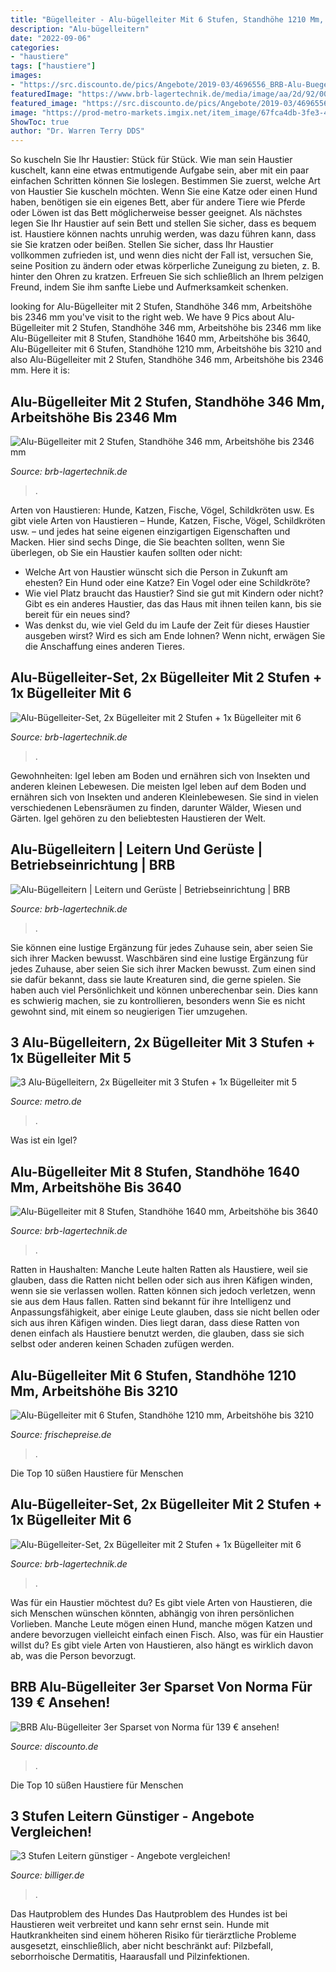 ```yaml
---
title: "Bügelleiter - Alu-bügelleiter Mit 6 Stufen, Standhöhe 1210 Mm, Arbeitshöhe Bis 3210"
description: "Alu-bügelleitern"
date: "2022-09-06"
categories:
- "haustiere"
tags: ["haustiere"]
images:
- "https://src.discounto.de/pics/Angebote/2019-03/4696556_BRB-Alu-Buegelleiter-3er-Sparset_xxl.jpg"
featuredImage: "https://www.brb-lagertechnik.de/media/image/aa/2d/92/00072485sS4jcKagGcnV8_285x255.jpg"
featured_image: "https://src.discounto.de/pics/Angebote/2019-03/4696556_BRB-Alu-Buegelleiter-3er-Sparset_xxl.jpg"
image: "https://prod-metro-markets.imgix.net/item_image/67fca4db-3fe3-419f-903b-f50b3a0c541b?auto=format,compress"
ShowToc: true
author: "Dr. Warren Terry DDS"
---
```



So kuscheln Sie Ihr Haustier: Stück für Stück.
Wie man sein Haustier kuschelt, kann eine etwas entmutigende Aufgabe sein, aber mit ein paar einfachen Schritten können Sie loslegen. Bestimmen Sie zuerst, welche Art von Haustier Sie kuscheln möchten. Wenn Sie eine Katze oder einen Hund haben, benötigen sie ein eigenes Bett, aber für andere Tiere wie Pferde oder Löwen ist das Bett möglicherweise besser geeignet. Als nächstes legen Sie Ihr Haustier auf sein Bett und stellen Sie sicher, dass es bequem ist. Haustiere können nachts unruhig werden, was dazu führen kann, dass sie Sie kratzen oder beißen. Stellen Sie sicher, dass Ihr Haustier vollkommen zufrieden ist, und wenn dies nicht der Fall ist, versuchen Sie, seine Position zu ändern oder etwas körperliche Zuneigung zu bieten, z. B. hinter den Ohren zu kratzen. Erfreuen Sie sich schließlich an Ihrem pelzigen Freund, indem Sie ihm sanfte Liebe und Aufmerksamkeit schenken.

	

		
looking for Alu-Bügelleiter mit 2 Stufen, Standhöhe 346 mm, Arbeitshöhe bis 2346 mm you've visit to the right web. We have 9 Pics about Alu-Bügelleiter mit 2 Stufen, Standhöhe 346 mm, Arbeitshöhe bis 2346 mm like Alu-Bügelleiter mit 8 Stufen, Standhöhe 1640 mm, Arbeitshöhe bis 3640, Alu-Bügelleiter mit 6 Stufen, Standhöhe 1210 mm, Arbeitshöhe bis 3210 and also Alu-Bügelleiter mit 2 Stufen, Standhöhe 346 mm, Arbeitshöhe bis 2346 mm. Here it is:
		
    
## Alu-Bügelleiter Mit 2 Stufen, Standhöhe 346 Mm, Arbeitshöhe Bis 2346 Mm

<img loading=lazy src="https://www.brb-lagertechnik.de/media/image/38/39/e1/00067487_600x600.jpg" onerror="this.onerror=null;this.src='https://tse2.mm.bing.net/th?id=OIP.UM5WGlzYhkc8Mr5SG8LGIwHaHa&amp;pid=15.1';" alt="Alu-Bügelleiter mit 2 Stufen, Standhöhe 346 mm, Arbeitshöhe bis 2346 mm">

_Source: brb-lagertechnik.de_

>. 

	

Arten von Haustieren: Hunde, Katzen, Fische, Vögel, Schildkröten usw.
Es gibt viele Arten von Haustieren – Hunde, Katzen, Fische, Vögel, Schildkröten usw. – und jedes hat seine eigenen einzigartigen Eigenschaften und Macken. Hier sind sechs Dinge, die Sie beachten sollten, wenn Sie überlegen, ob Sie ein Haustier kaufen sollten oder nicht:
- Welche Art von Haustier wünscht sich die Person in Zukunft am ehesten? Ein Hund oder eine Katze? Ein Vogel oder eine Schildkröte?
- Wie viel Platz braucht das Haustier? Sind sie gut mit Kindern oder nicht? Gibt es ein anderes Haustier, das das Haus mit ihnen teilen kann, bis sie bereit für ein neues sind?
- Was denkst du, wie viel Geld du im Laufe der Zeit für dieses Haustier ausgeben wirst? Wird es sich am Ende lohnen? Wenn nicht, erwägen Sie die Anschaffung eines anderen Tieres.

    
## Alu-Bügelleiter-Set, 2x Bügelleiter Mit 2 Stufen + 1x Bügelleiter Mit 6

<img loading=lazy src="https://www.brb-lagertechnik.de/media/image/1b/e3/26/00074820.jpg" onerror="this.onerror=null;this.src='https://tse2.mm.bing.net/th?id=OIP.enAlgMD_wXOghsElzKG8JgHaHa&amp;pid=15.1';" alt="Alu-Bügelleiter-Set, 2x Bügelleiter mit 2 Stufen + 1x Bügelleiter mit 6">

_Source: brb-lagertechnik.de_

>. 

	

Gewohnheiten: Igel leben am Boden und ernähren sich von Insekten und anderen kleinen Lebewesen.
Die meisten Igel leben auf dem Boden und ernähren sich von Insekten und anderen Kleinlebewesen. Sie sind in vielen verschiedenen Lebensräumen zu finden, darunter Wälder, Wiesen und Gärten. Igel gehören zu den beliebtesten Haustieren der Welt.

    
## Alu-Bügelleitern | Leitern Und Gerüste | Betriebseinrichtung | BRB

<img loading=lazy src="https://www.brb-lagertechnik.de/media/image/aa/2d/92/00072485sS4jcKagGcnV8_285x255.jpg" onerror="this.onerror=null;this.src='https://tse3.mm.bing.net/th?id=OIP.3irClL4wKDldwPVuNotuewAAAA&amp;pid=15.1';" alt="Alu-Bügelleitern | Leitern und Gerüste | Betriebseinrichtung | BRB">

_Source: brb-lagertechnik.de_

>. 

	

Sie können eine lustige Ergänzung für jedes Zuhause sein, aber seien Sie sich ihrer Macken bewusst.
Waschbären sind eine lustige Ergänzung für jedes Zuhause, aber seien Sie sich ihrer Macken bewusst. Zum einen sind sie dafür bekannt, dass sie laute Kreaturen sind, die gerne spielen. Sie haben auch viel Persönlichkeit und können unberechenbar sein. Dies kann es schwierig machen, sie zu kontrollieren, besonders wenn Sie es nicht gewohnt sind, mit einem so neugierigen Tier umzugehen.

    
## 3 Alu-Bügelleitern, 2x Bügelleiter Mit 3 Stufen + 1x Bügelleiter Mit 5

<img loading=lazy src="https://prod-metro-markets.imgix.net/item_image/67fca4db-3fe3-419f-903b-f50b3a0c541b?auto=format,compress" onerror="this.onerror=null;this.src='https://tse4.mm.bing.net/th?id=OIP.ubEJSJToThmTVW76dXDlrwHaHa&amp;pid=15.1';" alt="3 Alu-Bügelleitern, 2x Bügelleiter mit 3 Stufen + 1x Bügelleiter mit 5">

_Source: metro.de_

>. 

	

Was ist ein Igel?

    
## Alu-Bügelleiter Mit 8 Stufen, Standhöhe 1640 Mm, Arbeitshöhe Bis 3640

<img loading=lazy src="https://www.brb-lagertechnik.de/media/image/c7/07/47/00074098.jpg" onerror="this.onerror=null;this.src='https://tse3.mm.bing.net/th?id=OIP.kcqOfQIh0vwGcOHTnfQb5gHaHa&amp;pid=15.1';" alt="Alu-Bügelleiter mit 8 Stufen, Standhöhe 1640 mm, Arbeitshöhe bis 3640">

_Source: brb-lagertechnik.de_

>. 

	

Ratten in Haushalten: Manche Leute halten Ratten als Haustiere, weil sie glauben, dass die Ratten nicht bellen oder sich aus ihren Käfigen winden, wenn sie sie verlassen wollen. Ratten können sich jedoch verletzen, wenn sie aus dem Haus fallen.
Ratten sind bekannt für ihre Intelligenz und Anpassungsfähigkeit, aber einige Leute glauben, dass sie nicht bellen oder sich aus ihren Käfigen winden. Dies liegt daran, dass diese Ratten von denen einfach als Haustiere benutzt werden, die glauben, dass sie sich selbst oder anderen keinen Schaden zufügen werden.

    
## Alu-Bügelleiter Mit 6 Stufen, Standhöhe 1210 Mm, Arbeitshöhe Bis 3210

<img loading=lazy src="https://www.frischepreise.de/media/image/a3/50/6d/00072486_C.jpg" onerror="this.onerror=null;this.src='https://tse4.mm.bing.net/th?id=OIP.-MXgRoAng2MtUMcXsKT5QgHaHa&amp;pid=15.1';" alt="Alu-Bügelleiter mit 6 Stufen, Standhöhe 1210 mm, Arbeitshöhe bis 3210">

_Source: frischepreise.de_

>. 

	

Die Top 10 süßen Haustiere für Menschen

    
## Alu-Bügelleiter-Set, 2x Bügelleiter Mit 2 Stufen + 1x Bügelleiter Mit 6

<img loading=lazy src="https://www.brb-lagertechnik.de/media/image/e9/fd/14/00074820_A.jpg" onerror="this.onerror=null;this.src='https://tse2.mm.bing.net/th?id=OIP.PM9pi-pRDUawadwLVIuMhAHaHa&amp;pid=15.1';" alt="Alu-Bügelleiter-Set, 2x Bügelleiter mit 2 Stufen + 1x Bügelleiter mit 6">

_Source: brb-lagertechnik.de_

>. 

	

Was für ein Haustier möchtest du?
Es gibt viele Arten von Haustieren, die sich Menschen wünschen könnten, abhängig von ihren persönlichen Vorlieben. Manche Leute mögen einen Hund, manche mögen Katzen und andere bevorzugen vielleicht einfach einen Fisch. Also, was für ein Haustier willst du? Es gibt viele Arten von Haustieren, also hängt es wirklich davon ab, was die Person bevorzugt.

    
## BRB Alu-Bügelleiter 3er Sparset Von Norma Für 139 € Ansehen!

<img loading=lazy src="https://src.discounto.de/pics/Angebote/2019-03/4696556_BRB-Alu-Buegelleiter-3er-Sparset_xxl.jpg" onerror="this.onerror=null;this.src='https://tse2.mm.bing.net/th?id=OIP.PIwgQgWfLzF5ImB3JOn32AHaHa&amp;pid=15.1';" alt="BRB Alu-Bügelleiter 3er Sparset von Norma für 139 € ansehen!">

_Source: discounto.de_

>. 

	

Die Top 10 süßen Haustiere für Menschen

    
## 3 Stufen Leitern Günstiger - Angebote Vergleichen!

<img loading=lazy src="https://cdn.billiger.com/dynimg/D8B5hcee4Kc9LrPb6v4mFAt1iz2IHOTK_B3py6mmD7i1UWo0HdaLj9zg8l0eCWmGef-H9kJKYNjY4u1C023x31HiSg2GSBA-INyZ6-weRu58C4E9B0VrBsP4TJ-c6LOU_6JUUgXkAkhAF4c0q9hDHVtRMR2ghjzL7f4vjsHCp0MckFNxORayOLc2P2wXFGcXDDIQrnnJI7M/alu-buegelleiter-3-stufen-67488.PNG" onerror="this.onerror=null;this.src='https://tse4.mm.bing.net/th?id=OIP.SFzuyYeRXHHjZ5kcXiCKbAAAAA&amp;pid=15.1';" alt="3 Stufen Leitern günstiger - Angebote vergleichen!">

_Source: billiger.de_

>. 

	

Das Hautproblem des Hundes
Das Hautproblem des Hundes ist bei Haustieren weit verbreitet und kann sehr ernst sein. Hunde mit Hautkrankheiten sind einem höheren Risiko für tierärztliche Probleme ausgesetzt, einschließlich, aber nicht beschränkt auf: Pilzbefall, seborrhoische Dermatitis, Haarausfall und Pilzinfektionen.

